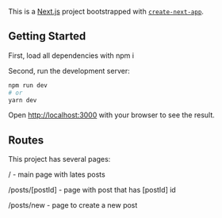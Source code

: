 This is a [Next.js](https://nextjs.org/) project bootstrapped with [`create-next-app`](https://github.com/vercel/next.js/tree/canary/packages/create-next-app).

## Getting Started

First, load all dependencies with 
npm i

Second, run the development server:

```bash
npm run dev
# or
yarn dev
```

Open [http://localhost:3000](http://localhost:3000) with your browser to see the result.

## Routes

This project has several pages:

/ - main page with lates posts

/posts/[postId] - page with post that has [postId] id

/posts/new - page to create a new post

